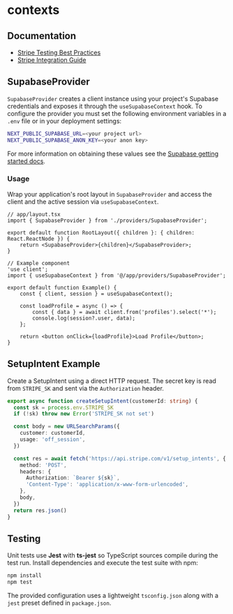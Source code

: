 # contexts


## Documentation

- [Stripe Testing Best Practices](docs/stripe-testing-best-practices.md)
- [Stripe Integration Guide](docs/stripe-integration-guide.md)

## SupabaseProvider

`SupabaseProvider` creates a client instance using your project's Supabase
credentials and exposes it through the `useSupabaseContext` hook. To configure
the provider you must set the following environment variables in a `.env` file
or in your deployment settings:

```bash
NEXT_PUBLIC_SUPABASE_URL=<your project url>
NEXT_PUBLIC_SUPABASE_ANON_KEY=<your anon key>
```

For more information on obtaining these values see the [Supabase getting
started docs](https://supabase.com/docs/guides/getting-started/quickstarts/nextjs).

### Usage

Wrap your application's root layout in `SupabaseProvider` and access the client
and the active session via `useSupabaseContext`.

```tsx
// app/layout.tsx
import { SupabaseProvider } from './providers/SupabaseProvider';

export default function RootLayout({ children }: { children: React.ReactNode }) {
    return <SupabaseProvider>{children}</SupabaseProvider>;
}
```

```tsx
// Example component
'use client';
import { useSupabaseContext } from '@/app/providers/SupabaseProvider';

export default function Example() {
    const { client, session } = useSupabaseContext();

    const loadProfile = async () => {
        const { data } = await client.from('profiles').select('*');
        console.log(session?.user, data);
    };

    return <button onClick={loadProfile}>Load Profile</button>;
}
```

## SetupIntent Example

Create a SetupIntent using a direct HTTP request. The secret key is read from
`STRIPE_SK` and sent via the `Authorization` header.

```ts
export async function createSetupIntent(customerId: string) {
  const sk = process.env.STRIPE_SK
  if (!sk) throw new Error('STRIPE_SK not set')

  const body = new URLSearchParams({
    customer: customerId,
    usage: 'off_session',
  })

  const res = await fetch('https://api.stripe.com/v1/setup_intents', {
    method: 'POST',
    headers: {
      Authorization: `Bearer ${sk}`,
      'Content-Type': 'application/x-www-form-urlencoded',
    },
    body,
  })
  return res.json()
}
```

## Testing

Unit tests use **Jest** with **ts-jest** so TypeScript sources compile during the
test run. Install dependencies and execute the test suite with npm:

```bash
npm install
npm test
```

The provided configuration uses a lightweight `tsconfig.json` along with a
`jest` preset defined in `package.json`.

